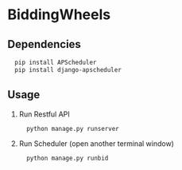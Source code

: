 # BiddingWheels

## Dependencies

  ```bash
    pip install APScheduler
    pip install django-apscheduler
  ```

## Usage

1. Run Restful API

    ```bash
      python manage.py runserver
    ```

2. Run Scheduler (open another terminal window)

    ```bash
      python manage.py runbid
    ```
